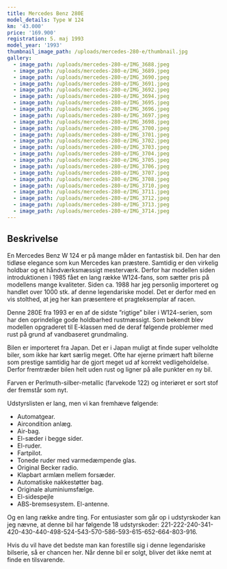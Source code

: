 ```yaml
---
title: Mercedes Benz 280E
model_details: Type W 124
km: '43.000'
price: '169.900'
registration: 5. maj 1993
model_year: '1993'
thumbnail_image_path: /uploads/mercedes-280-e/thumbnail.jpg
gallery:
  - image_path: /uploads/mercedes-280-e/IMG_3688.jpeg
  - image_path: /uploads/mercedes-280-e/IMG_3689.jpeg
  - image_path: /uploads/mercedes-280-e/IMG_3690.jpeg
  - image_path: /uploads/mercedes-280-e/IMG_3691.jpeg
  - image_path: /uploads/mercedes-280-e/IMG_3692.jpeg
  - image_path: /uploads/mercedes-280-e/IMG_3694.jpeg
  - image_path: /uploads/mercedes-280-e/IMG_3695.jpeg
  - image_path: /uploads/mercedes-280-e/IMG_3696.jpeg
  - image_path: /uploads/mercedes-280-e/IMG_3697.jpeg
  - image_path: /uploads/mercedes-280-e/IMG_3698.jpeg
  - image_path: /uploads/mercedes-280-e/IMG_3700.jpeg
  - image_path: /uploads/mercedes-280-e/IMG_3701.jpeg
  - image_path: /uploads/mercedes-280-e/IMG_3702.jpeg
  - image_path: /uploads/mercedes-280-e/IMG_3703.jpeg
  - image_path: /uploads/mercedes-280-e/IMG_3704.jpeg
  - image_path: /uploads/mercedes-280-e/IMG_3705.jpeg
  - image_path: /uploads/mercedes-280-e/IMG_3706.jpeg
  - image_path: /uploads/mercedes-280-e/IMG_3707.jpeg
  - image_path: /uploads/mercedes-280-e/IMG_3708.jpeg
  - image_path: /uploads/mercedes-280-e/IMG_3710.jpeg
  - image_path: /uploads/mercedes-280-e/IMG_3711.jpeg
  - image_path: /uploads/mercedes-280-e/IMG_3712.jpeg
  - image_path: /uploads/mercedes-280-e/IMG_3713.jpeg
  - image_path: /uploads/mercedes-280-e/IMG_3714.jpeg
---
```


## Beskrivelse

En Mercedes Benz W 124 er p&aring; mange m&aring;der en fantastisk bil. Den har den tidl&oslash;se elegance som kun Mercedes kan pr&aelig;stere. Samtidig er den virkelig holdbar og et h&aring;ndv&aelig;rksm&aelig;ssigt mesterv&aelig;rk. Derfor har modellen siden introduktionen i 1985 f&aring;et en lang r&aelig;kke W124-fans, som s&aelig;tter pris p&aring; modellens mange kvaliteter. Siden ca. 1988 har jeg personlig importeret og handlet over 1000 stk. af denne legendariske model. Det er derfor med en vis stolthed, at jeg her kan pr&aelig;sentere et pragteksemplar af racen.

Denne 280E fra 1993 er en af de sidste ”rigtige” biler i W124-serien, som har den oprindelige gode holdbarhed rustm&aelig;ssigt. Som bekendt blev modellen opgraderet til E-klassen med de deraf f&oslash;lgende problemer med rust p&aring; grund af vandbaseret grundmaling.

Bilen er importeret fra Japan. Det er i Japan muligt at finde super velholdte biler, som ikke har k&oslash;rt s&aelig;rlig meget. Ofte har ejerne prim&aelig;rt haft bilerne som prestige samtidig har de gjort meget ud af korrekt vedligeholdelse. Derfor fremtr&aelig;der bilen helt uden rust og ligner p&aring; alle punkter en ny bil.

Farven er Perlmuth-silber-metallic (farvekode 122) og interi&oslash;ret er sort stof der fremst&aring;r som nyt.

Udstyrslisten er lang, men vi kan fremh&aelig;ve f&oslash;lgende:

* Automatgear.
* Aircondition anl&aelig;g.
* Air-bag.
* El-s&aelig;der i begge sider.
* El-ruder.
* Fartpilot.
* Tonede ruder med varmed&aelig;mpende glas.
* Original Becker radio.
* Klapbart arml&aelig;n mellem fors&aelig;der.
* Automatiske nakkest&oslash;tter bag.
* Originale aluminiumsf&aelig;lge.
* El-sidespejle
* ABS-bremsesystem. El-antenne.

Og en lang r&aelig;kke andre ting. For entusiaster som g&aring;r op i udstyrskoder kan jeg n&aelig;vne, at denne bil har f&oslash;lgende 18 udstyrskoder: 221-222-240-341-420-430-440-498-524-543-570-586-593-615-652-664-803-916.

Hvis du vil have det bedste man kan forestille sig i denne legendariske bilserie, s&aring; er chancen her. N&aring;r denne bil er solgt, bliver det ikke nemt at finde en tilsvarende.

&nbsp;